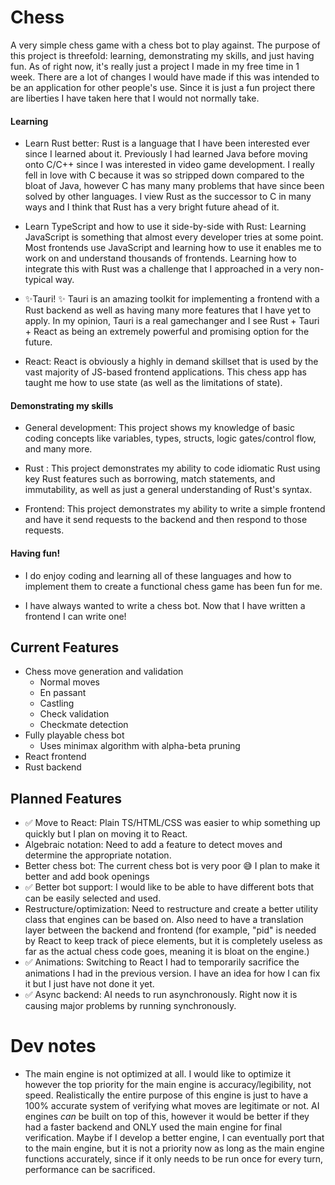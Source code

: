# Chess
A very simple chess game with a chess bot to play against.
The purpose of this project is threefold: learning, demonstrating my skills, and just having fun. As of right now, it's really just a project I made in my free time in 1 week. There are a lot of changes I would have made if this was intended to be an application for other people's use. Since it is just a fun project there are liberties I have taken here that I would not normally take.
#### Learning
- Learn Rust better: Rust is a language that I have been interested ever since I learned about it. Previously I had learned Java before moving onto C/C++ since I was interested in video game development. I really fell in love with C because it was so stripped down compared to the bloat of Java, however C has many many problems that have since been solved by other languages. I view Rust as the successor to C in many ways and I think that Rust has a very bright future ahead of it.

- Learn TypeScript and how to use it side-by-side with Rust: Learning JavaScript is something that almost every developer tries at some point. Most frontends use JavaScript and learning how to use it enables me to work on and understand thousands of frontends. Learning how to integrate this with Rust was a challenge that I approached in a very non-typical way.
 
- ✨Tauri! ✨   Tauri is an amazing toolkit for implementing a frontend with a Rust backend as well as having many more features that I have yet to apply. In my opinion, Tauri is a real gamechanger and I see Rust + Tauri + React as being an extremely powerful and promising option for the future.
 
- React: React is obviously a highly in demand skillset that is used by the vast majority of JS-based frontend applications. This chess app has taught me how to use state (as well as the limitations of state).

#### Demonstrating my skills
- General development: This project shows my knowledge of basic coding concepts like variables, types, structs, logic gates/control flow, and many more.

- Rust : This project demonstrates my ability to code idiomatic Rust using key Rust features such as borrowing, match statements, and immutability, as well as just a general understanding of Rust's syntax.

- Frontend: This project demonstrates my ability to write a simple frontend and have it send requests to the backend and then respond to those requests.

#### Having fun!
- I do enjoy coding and learning all of these languages and how to implement them to create a functional chess game has been fun for me.

- I have always wanted to write a chess bot. Now that I have written a frontend I can write one!

## Current Features
- Chess move generation and validation
    - Normal moves
    - En passant
    - Castling
    - Check validation
    - Checkmate detection
- Fully playable chess bot
    - Uses minimax algorithm with alpha-beta pruning
- React frontend
- Rust backend

## Planned Features
- ✅ Move to React: Plain TS/HTML/CSS was easier to whip something up quickly but I plan on moving it to React.
- Algebraic notation: Need to add a feature to detect moves and determine the appropriate notation.
- Better chess bot: The current chess bot is very poor 😅 I plan to make it better and add book openings
- ✅ Better bot support: I would like to be able to have different bots that can be easily selected and used.
- Restructure/optimization: Need to restructure and create a better utility class that engines can be based on. Also need to have a translation layer between the backend and frontend (for example, "pid" is needed by React to keep track of piece elements, but it is completely useless as far as the actual chess code goes, meaning it is bloat on the engine.)
- ✅ Animations: Switching to React I had to temporarily sacrifice the animations I had in the previous version. I have an idea for how I can fix it but I just have not done it yet.
- ✅ Async backend: AI needs to run asynchronously. Right now it is causing major problems by running synchronously.

# Dev notes
- The main engine is not optimized at all. I would like to optimize it however the top priority for the main engine is accuracy/legibility, not speed. Realistically the entire purpose of this engine is just to have a 100% accurate system of verifying what moves are legitimate or not. AI engines _can_ be built on top of this, however it would be better if they had a faster backend and ONLY used the main engine for final verification. Maybe if I develop a better engine, I can eventually port that to the main engine, but it is not a priority now as long as the main engine functions accurately, since if it only needs to be run once for every turn, performance can be sacrificed.
